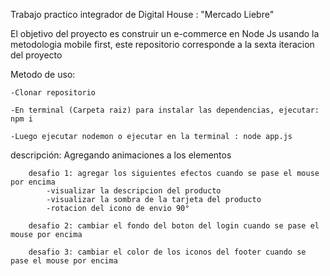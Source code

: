 Trabajo practico integrador de Digital House : "Mercado Liebre"

El objetivo del proyecto es construir un e-commerce en Node Js usando la metodologia mobile first, este repositorio corresponde a la sexta iteracion del proyecto

Metodo de uso:

    -Clonar repositorio

    -En terminal (Carpeta raiz) para instalar las dependencias, ejecutar: npm i

    -Luego ejecutar nodemon o ejecutar en la terminal : node app.js

descripción: Agregando animaciones a los elementos

        desafio 1: agregar los siguientes efectos cuando se pase el mouse por encima
            -visualizar la descripcion del producto
            -visualizar la sombra de la tarjeta del producto
            -rotacion del icono de envio 90°
        
        desafio 2: cambiar el fondo del boton del login cuando se pase el mouse por encima

        desafio 3: cambiar el color de los iconos del footer cuando se pase el mouse por encima